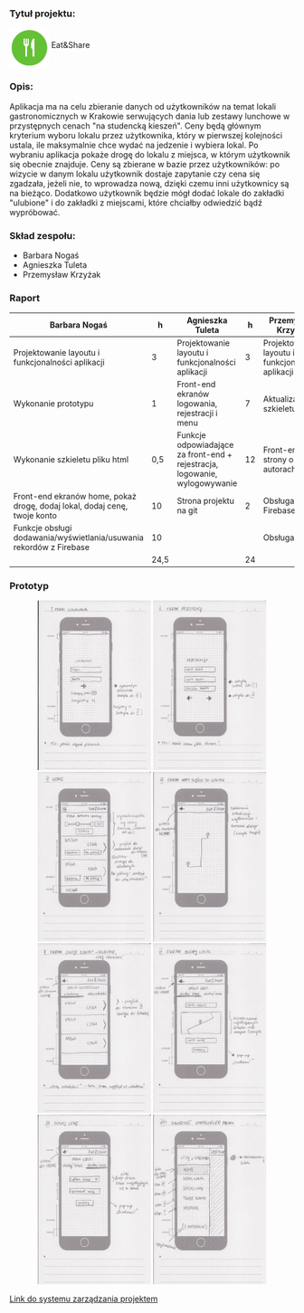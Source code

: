 ### Tytuł projektu:
<img src="App/merges/android/favicon.png" alt="Logo" width="70" height="70" align="middle"/> Eat&Share

### Opis:

Aplikacja ma na celu zbieranie danych od użytkowników na temat lokali gastronomicznych w Krakowie serwujących dania lub zestawy lunchowe w przystępnych cenach "na studencką kieszeń". Ceny będą głównym kryterium wyboru lokalu przez użytkownika, który w pierwszej kolejności ustala, ile maksymalnie chce wydać na jedzenie i wybiera lokal. Po wybraniu aplikacja pokaże drogę do lokalu z miejsca, w którym użytkownik się obecnie znajduje. Ceny są zbierane w bazie przez użytkowników: po wizycie w danym lokalu użytkownik dostaje zapytanie czy cena się zgadzała, jeżeli nie, to wprowadza nową, dzięki czemu inni użytkownicy są na bieżąco. Dodatkowo użytkownik będzie mógł dodać lokale do zakładki "ulubione" i do zakładki z miejscami, które chciałby odwiedzić bądź wypróbować.

### Skład zespołu:
-   Barbara Nogaś
-   Agnieszka Tuleta
-   Przemysław Krzyżak

### Raport

|Barbara Nogaś|h|Agnieszka Tuleta|h|Przemysław Krzyżak|h|
|-|-|-|-|-|-|
|Projektowanie layoutu i funkcjonalności aplikacji|3|Projektowanie layoutu i funkcjonalności aplikacji|3|Projektowanie layoutu i funkcjonalności aplikacji|3|
|Wykonanie prototypu|1|Front-end ekranów logowania, rejestracji i menu|7|Aktualizacja szkieletu|1|
|Wykonanie szkieletu pliku html| 0,5|Funkcje odpowiadające za front-end + rejestracja, logowanie, wylogowywanie|12|Front-end strony o autorach|0,5|
|Front-end ekranów home, pokaż drogę, dodaj lokal, dodaj cenę, twoje konto|10|Strona projektu na git|2|Obsługa Firebase|8|
|Funkcje obsługi dodawania/wyświetlania/usuwania rekordów z Firebase|10|||Obsługa Map|10|
||24,5||24||22,5|

	

### Prototyp
<p align="center"><img src="Prototyp/1%20ekran%20logowania.png" alt="Ekran logowania" width="200" height="300"/>
<img src="Prototyp/2 ekran rejestracji.png" alt="Ekran rejestracji" width="200" height="300"/>
<img src="Prototyp/3 ekran home.png" alt="Ekran home" width="200" height="300"/>
<img src="Prototyp/4 ekran pokaz droge.png" alt="Ekran pokaż drogę" width="200" height="300"/>
<img src="Prototyp/5 ekran twoje konto.png" alt="Ekran twoje konto" width="200" height="300"/>
<img src="Prototyp/6 ekran dodaj lokal.png" alt"Ekran dodaj lokal" width="200" height="300"/>
<img src="Prototyp/7 ekran dodaj cene.png" alt="Ekran dodaj cenę" width="200" height="300"/>
<img src="Prototyp/8 hamburger menu.png" alt="Menu" width="200" height="300"/></p>


[Link do systemu zarządzania projektem](https://trello.com/b/FygUN620/eatshare)
